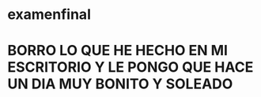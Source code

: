 # examenfinal
# BORRO LO QUE HE HECHO EN MI ESCRITORIO Y LE PONGO QUE HACE UN DIA MUY BONITO Y SOLEADO
